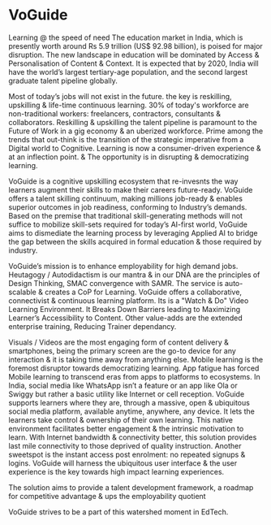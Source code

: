 # VoGuide
Learning @ the speed of need
The education market in India, which is presently worth around Rs 5.9 trillion (US$ 92.98 billion), is poised for major disruption. The new landscape in education will be dominated by Access & Personalisation of Content & Context. It is expected that by 2020, India will have the world’s largest tertiary-age population, and the second largest graduate talent pipeline globally.

Most of today’s jobs will not exist in the future. the key is reskilling, upskilling & life-time continuous learning. 30% of today's workforce are non-traditional workers: freelancers, contractors, consultants & collaborators. Reskilling & upskilling the talent pipeline is paramount to the Future of Work in a gig economy & an uberized workforce. Prime among the trends that out-think is the transition of the strategic imperative from a Digital world to Cognitive. Learning is now a consumer-driven experience & at an inflection point. &  The opportunity is in disrupting & democratizing learning.

VoGuide is a cognitive upskilling ecosystem that re-invesnts the way learners augment their skills to make their careers future-ready. VoGuide offers a talent skilling continuum, making millions job-ready & enables superior outcomes in job readiness, conforming to Industry’s demands. Based on the premise that traditional skill-generating methods will not suffice to mobilize skill-sets required for today’s AI-first world, VoGuide aims to dismediate the learning process by leveraging Applied AI to bridge the gap between the skills acquired in formal education & those required by industry.

VoGuide’s mission is to enhance employability for high demand jobs. Heutagogy / Autodidactism is our mantra & in our DNA are the principles of Design Thinking, SMAC convergence with SAMR. The service is auto-scalable & creates a CoP for Learning. VoGuide offers a collaborative, connectivist & continuous learning platform. Its is a "Watch & Do" Video Learning Environment. It Breaks Down Barriers leading to Maximizing Learner’s Accessibility to Content. Other value-adds are the extended enterprise training, Reducing Trainer dependancy.

Visuals / Videos are the most engaging form of content delivery & smartphones, being the primary screen are the go-to device for any interaction & it is taking time away from anything else. Mobile learning is the foremost disruptor towards democratizing learning. App fatigue has forced Mobile learning to transcend eras from apps to platforms to ecosystems. In India, social media like WhatsApp isn’t a feature or an app like Ola or Swiggy but rather a basic utility like Internet or cell reception. VoGuide supports learners where they are, through a massive, open & ubiquitous social media platform, available anytime, anywhere, any device. It lets the learners take control & ownership of their own learning. This native environment facilitates better engagement & the intrinsic motivation to learn. With Internet bandwidth & connectivity better, this solution provides last mile connectivity to those deprived of quality instruction. Another sweetspot is the instant access post enrolment: no repeated signups & logins. VoGuide will harness the ubiquitous user interface & the user experience is the key towards high impact learning experiences.

The solution aims to provide a talent development framework, a roadmap for competitive advantage & ups the employability quotient

VoGuide strives to be a part of this watershed moment in EdTech.

